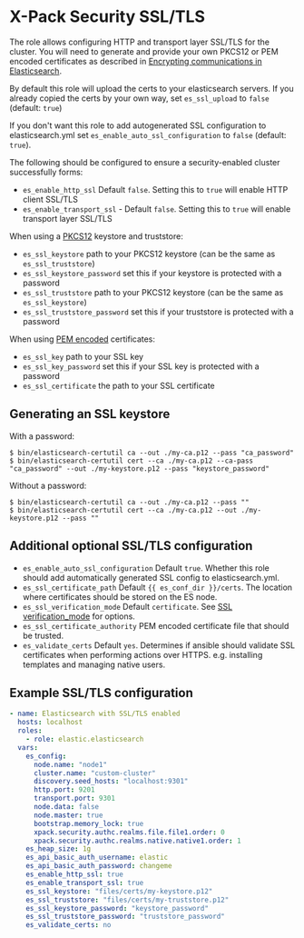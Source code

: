# X-Pack Security SSL/TLS

The role allows configuring HTTP and transport layer SSL/TLS for the cluster. You will need to generate and provide your own PKCS12 or PEM encoded certificates as described in [Encrypting communications in Elasticsearch](https://www.elastic.co/guide/en/elasticsearch/reference/7.4/configuring-tls.html#configuring-tls).

By default this role will upload the certs to your elasticsearch servers. If you already copied the certs by your own way, set `es_ssl_upload` to `false` (default: `true`) 

If you don't want this role to add autogenerated SSL configuration to elasticsearch.yml set `es_enable_auto_ssl_configuration` to `false` (default: `true`).

The following should be configured to ensure a security-enabled cluster successfully forms:

* `es_enable_http_ssl`  Default `false`. Setting this to `true` will enable HTTP client SSL/TLS
* `es_enable_transport_ssl` - Default `false`. Setting this to `true` will enable transport layer SSL/TLS

When using a [PKCS12](https://www.elastic.co/guide/en/elasticsearch/reference/current/security-settings.html#security-http-pkcs12-files) keystore and truststore:

* `es_ssl_keystore`  path to your PKCS12 keystore (can be the same as `es_ssl_truststore`)
* `es_ssl_keystore_password`  set this if your keystore is protected with a password
* `es_ssl_truststore`  path to your PKCS12 keystore (can be the same as `es_ssl_keystore`)
* `es_ssl_truststore_password`  set this if your truststore is protected with a password

When using [PEM encoded](https://www.elastic.co/guide/en/elasticsearch/reference/current/security-settings.html#_pem_encoded_files_3) certificates:

* `es_ssl_key`  path to your SSL key
* `es_ssl_key_password`  set this if your SSL key is protected with a password
* `es_ssl_certificate`  the path to your SSL certificate

## Generating an SSL keystore

With a password:

```shell
$ bin/elasticsearch-certutil ca --out ./my-ca.p12 --pass "ca_password"
$ bin/elasticsearch-certutil cert --ca ./my-ca.p12 --ca-pass "ca_password" --out ./my-keystore.p12 --pass "keystore_password"
```

Without a password:

```shell
$ bin/elasticsearch-certutil ca --out ./my-ca.p12 --pass ""
$ bin/elasticsearch-certutil cert --ca ./my-ca.p12 --out ./my-keystore.p12 --pass ""
```

## Additional optional SSL/TLS configuration

* `es_enable_auto_ssl_configuration`  Default `true`. Whether this role should add automatically generated SSL config to elasticsearch.yml.
* `es_ssl_certificate_path`  Default `{{ es_conf_dir }}/certs`. The location where certificates should be stored on the ES node.
* `es_ssl_verification_mode` Default `certificate`. See [SSL verification_mode](https://www.elastic.co/guide/en/elasticsearch/reference/current/security-settings.html#ssl-tls-settings) for options.
* `es_ssl_certificate_authority`  PEM encoded certificate file that should be trusted.
* `es_validate_certs`  Default `yes`. Determines if ansible should validate SSL certificates when performing actions over HTTPS. e.g. installing templates and managing native users.

## Example SSL/TLS configuration

```yaml
- name: Elasticsearch with SSL/TLS enabled
  hosts: localhost
  roles:
    - role: elastic.elasticsearch
  vars:
    es_config:
      node.name: "node1"
      cluster.name: "custom-cluster"
      discovery.seed_hosts: "localhost:9301"
      http.port: 9201
      transport.port: 9301
      node.data: false
      node.master: true
      bootstrap.memory_lock: true
      xpack.security.authc.realms.file.file1.order: 0
      xpack.security.authc.realms.native.native1.order: 1
    es_heap_size: 1g
    es_api_basic_auth_username: elastic
    es_api_basic_auth_password: changeme
    es_enable_http_ssl: true
    es_enable_transport_ssl: true
    es_ssl_keystore: "files/certs/my-keystore.p12"
    es_ssl_truststore: "files/certs/my-truststore.p12"
    es_ssl_keystore_password: "keystore_password"
    es_ssl_truststore_password: "truststore_password"
    es_validate_certs: no
```
